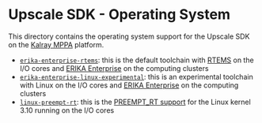 Upscale SDK - Operating System
==============================

This directory contains the operating system support for the Upscale SDK on the
[Kalray MPPA](http://www.kalrayinc.com/) platform.

* [`erika-enterprise-rtems`](./erika-enterprise-rtems): this is the default
  toolchain with [RTEMS](https://www.rtems.org/) on the I/O cores and
  [ERIKA Enterprise](http://www.erika-enterprise.com/) on the computing clusters
* [`erika-enterprise-linux-experimental`](./erika-enterprise-linux-experimental):
  this is an experimental toolchain with Linux on the I/O cores and
  [ERIKA Enterprise](http://www.erika-enterprise.com/) on the computing clusters
* [`linux-preempt-rt`](./linux-preempt-rt): this is the
  [PREEMPT_RT support](https://wiki.linuxfoundation.org/realtime) for the Linux
  kernel 3.10 running on the I/O cores
